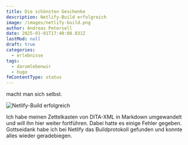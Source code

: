 ```yaml
---
title: Die schönsten Geschenke
description: Netlify-Build erfolgreich
image: /images/netlify-build.png
author: Andreas Petersell
date: 2025-01-01T17:40:08.831Z
lastMod: null
draft: true
categories:
  - erlebnisse
tags:
  - darumlebenwir
  - hugo
fmContentType: status
---
```


macht man sich selbst.

![Netlify-Build erfolgreich](/images/netlify-build.png)

Ich habe meinen Zettelkasten von DITA-XML in Markdown umgewandelt und will ihn hier weiter fortführen. Dabei hatte es einige Fehler gegeben. Gottseidank habe ich bei Netlify das Buildprotokoll gefunden und konnte alles wieder geradebiegen.